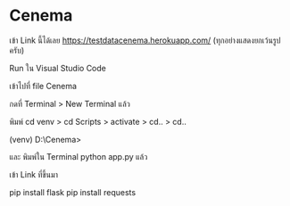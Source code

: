 # Cenema

เข้า Link นี้ได้เลย https://testdatacenema.herokuapp.com/
(ทุกอย่างแสดงยกเว้นรูป ครับ)
 
Run ใน Visual Studio Code

เข้าไปที่ file Cenema

กดที่ Terminal > New Terminal แล้ว

พิมพ์ cd venv > cd Scripts > activate > cd.. > cd..

(venv) D:\Cenema>

และ พิมพ์ใน Terminal python app.py แล้ว

เข้า Link ที่ขึ้นมา

pip install flask
pip install requests
